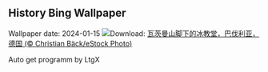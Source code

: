 ## History Bing Wallpaper
Wallpaper date: 2024-01-15
![](https://www.bing.com/th?id=OHR.IceChapel_ZH-CN9189733666_UHD.jpg&w=1000)Download: [瓦茨曼山脚下的冰教堂，巴伐利亚，德国 (© Christian Bäck/eStock Photo)](https://www.bing.com/th?id=OHR.IceChapel_ZH-CN9189733666_UHD.jpg)

Auto get programm by LtgX
